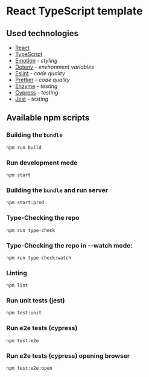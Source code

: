 # React TypeScript template

## Used technologies

-   [React](https://reactjs.org)
-   [TypeScript](https://www.typescriptlang.org)
-   [Emotion](https://emotion.sh) *- styling*
-   [Dotenv](https://www.npmjs.com/package/dotenv-webpack) *- environment variables*
-   [Eslint](https://eslint.org) *- code quality*
-   [Prettier](https://prettier.io) *- code quality*
-   [Enzyme](https://enzymejs.github.io/enzyme) *- testing*
-   [Cypress](https://www.cypress.io) *- testing*
-   [Jest](https://jestjs.io) *- testing*

## Available npm scripts

### Building the `bundle`

```shell
npm run build
```

### Run development mode

```shell
npm start
```

### Building the `bundle` and run server

```shell
npm start:prod
```

### Type-Checking the repo

```shell
npm run type-check
```

### Type-Checking the repo in --watch mode:

```shell
npm run type-check:watch
```

### Linting

```shell
npm lint
```

### Run unit tests (jest)

```shell
npm test:unit
```

### Run e2e tests (cypress)

```shell
npm test:e2e
```

### Run e2e tests (cypress) opening browser

```shell
npm test:e2e:open
```
